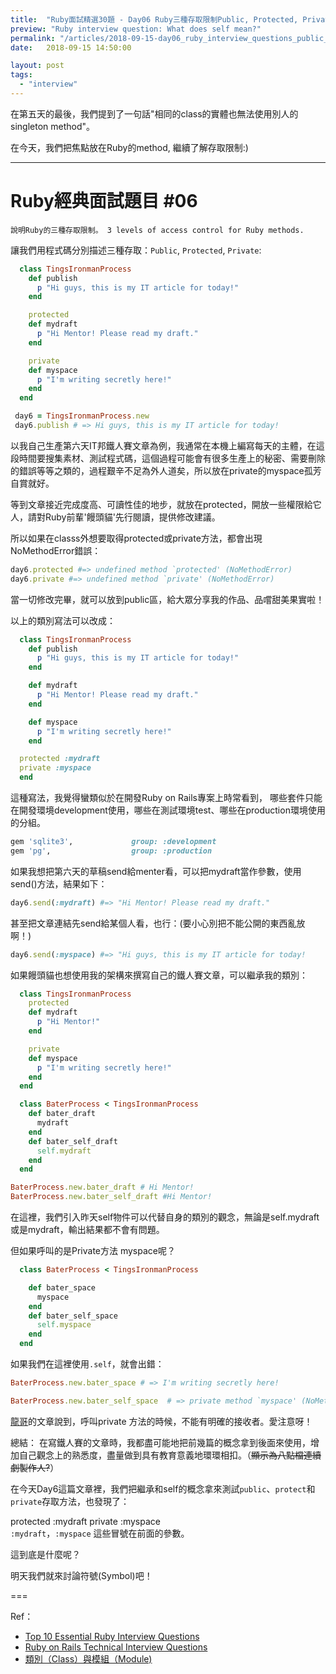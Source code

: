 ```yaml
---
title:  "Ruby面試精選30題 - Day06 Ruby三種存取限制Public, Protected, Private"
preview: "Ruby interview question: What does self mean?"
permalink: "/articles/2018-09-15-day06_ruby_interview_questions_public_protected_private_method"
date:   2018-09-15 14:50:00

layout: post
tags: 
  - "interview"
---
```


在第五天的最後，我們提到了一句話"相同的class的實體也無法使用別人的singleton method"。

在今天，我們把焦點放在Ruby的method, 繼續了解存取限制:)

<!-- more -->

---

# Ruby經典面試題目 #06

`說明Ruby的三種存取限制。 3 levels of access control for Ruby methods.`

讓我們用程式碼分別描述三種存取：`Public`, `Protected`, `Private`:

```ruby
  class TingsIronmanProcess
    def publish
      p "Hi guys, this is my IT article for today!"
    end

    protected
    def mydraft
      p "Hi Mentor! Please read my draft."
    end

    private
    def myspace
      p "I'm writing secretly here!"
    end
  end

 day6 = TingsIronmanProcess.new
 day6.publish # => Hi guys, this is my IT article for today!
```

以我自己生產第六天IT邦鐵人賽文章為例，我通常在本機上編寫每天的主體，在這段時間要搜集素材、測試程式碼，這個過程可能會有很多生產上的秘密、需要刪除的錯誤等等之類的，過程艱辛不足為外人道矣，所以放在private的myspace孤芳自賞就好。

等到文章接近完成度高、可讀性佳的地步，就放在protected，開放一些權限給它人，請對Ruby前輩'饅頭貓'先行閱讀，提供修改建議。

所以如果在classs外想要取得protected或private方法，都會出現NoMethodError錯誤：

```ruby
day6.protected #=> undefined method `protected' (NoMethodError)
day6.private #=> undefined method `private' (NoMethodError)
```

當一切修改完畢，就可以放到public區，給大眾分享我的作品、品嚐甜美果實啦！

以上的類別寫法可以改成：

```ruby
  class TingsIronmanProcess
    def publish
      p "Hi guys, this is my IT article for today!"
    end

    def mydraft
      p "Hi Mentor! Please read my draft."
    end

    def myspace
      p "I'm writing secretly here!"
    end

  protected :mydraft
  private :myspace  
  end
```

這種寫法，我覺得蠻類似於在開發Ruby on Rails專案上時常看到， 哪些套件只能在開發環境development使用，哪些在測試環境test、哪些在production環境使用的分組。

```ruby
gem 'sqlite3',             group: :development
gem 'pg',                  group: :production
```

如果我想把第六天的草稿send給menter看，可以把mydraft當作參數，使用send()方法，結果如下：

```ruby
day6.send(:mydraft) #=> "Hi Mentor! Please read my draft."
```

甚至把文章連結先send給某個人看，也行：(要小心別把不能公開的東西亂放啊！)

```ruby
day6.send(:myspace) #=> "Hi guys, this is my IT article for today!
```

如果饅頭貓也想使用我的架構來撰寫自己的鐵人賽文章，可以繼承我的類別：

```ruby
  class TingsIronmanProcess
    protected
    def mydraft
      p "Hi Mentor!"
    end

    private
    def myspace
      p "I'm writing secretly here!"
    end  
  end

  class BaterProcess < TingsIronmanProcess
    def bater_draft
      mydraft
    end
    def bater_self_draft
      self.mydraft
    end
  end

BaterProcess.new.bater_draft # Hi Mentor!
BaterProcess.new.bater_self_draft #Hi Mentor!
```

在這裡，我們引入昨天self物件可以代替自身的類別的觀念，無論是self.mydraft或是mydraft，輸出結果都不會有問題。

但如果呼叫的是Private方法 myspace呢？

```ruby
  class BaterProcess < TingsIronmanProcess

    def bater_space
      myspace
    end
    def bater_self_space
      self.myspace
    end
  end
```

如果我們在這裡使用`.self`，就會出錯：

```ruby
BaterProcess.new.bater_space # => I'm writing secretly here!

BaterProcess.new.bater_self_space  # => private method `myspace' (NoMethodError)
```

[龍哥](https://railsbook.tw/chapters/08-ruby-basic-4.html)的文章說到，呼叫private 方法的時候，不能有明確的接收者。愛注意呀！

總結： 在寫鐵人賽的文章時，我都盡可能地把前幾篇的概念拿到後面來使用，增加自己觀念上的熟悉度，盡量做到具有教育意義地環環相扣。（~~顯示為八點檔連續劇製作人?~~）

在今天Day6這篇文章裡，我們把繼承和self的概念拿來測試`public`、`protect`和`private`存取方法，也發現了：

protected :mydraft
private :myspace  
`:mydraft`，`:myspace` 這些冒號在前面的參數。

這到底是什麼呢？

明天我們就來討論符號(Symbol)吧！

===

Ref：

* [Top 10 Essential Ruby Interview Questions](https://blog.bater.gq/ruby/2018/02/02/top-10-essential-ruby-interview-questions.html)
* [Ruby on Rails Technical Interview Questions](https://github.com/timurcatakli/ruby-on-rails-interview-questions-answers)
* [類別（Class）與模組（Module)](https://railsbook.tw/chapters/08-ruby-basic-4.html)